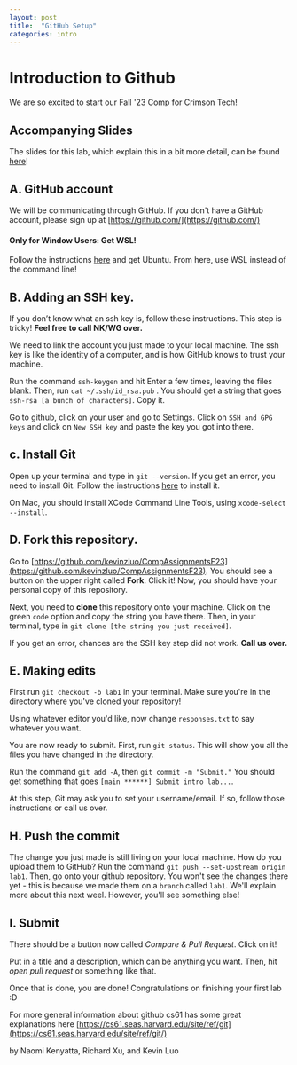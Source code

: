 ```yaml
---
layout: post
title:  "GitHub Setup"
categories: intro
---
```

Introduction to Github
======================

We are so excited to start our Fall '23 Comp for Crimson Tech!

Accompanying Slides
-------------------

The slides for this lab, which explain this in a bit more detail, can be found [here](https://docs.google.com/presentation/d/1nag_7CnuN6f8naBqguAlhu_sgR_1TTHVfYvY3NLVZdU/edit?usp=sharing)!

A. GitHub account
-----------------

We will be communicating through GitHub. If you don't have a GitHub account, please sign up at [https://github.com/](https://github.com/)

#### Only for Window Users: Get WSL!

Follow the instructions [here](https://docs.microsoft.com/en-us/windows/wsl/install) and get Ubuntu. From here, use WSL instead of the command line!

B. Adding an SSH key.
---------------------

If you don’t know what an ssh key is, follow these instructions. This step is tricky! **Feel free to call NK/WG over.**

We need to link the account you just made to your local machine. The ssh key is like the identity of a computer, and is how GitHub knows to trust your machine.

Run the command `ssh-keygen` and hit Enter a few times, leaving the files blank. Then, run `cat ~/.ssh/id_rsa.pub` . You should get a string that goes `ssh-rsa [a bunch of characters]`. Copy it.

Go to github, click on your user and go to Settings. Click on `SSH and GPG keys` and click on `New SSH key` and paste the key you got into there.

c. Install Git
--------------

Open up your terminal and type in `git --version`. If you get an error, you need to install Git. Follow the instructions [here](https://git-scm.com/book/en/v2/Getting-Started-Installing-Git) to install it.

On Mac, you should install XCode Command Line Tools, using `xcode-select --install`.

D. Fork this repository.
------------------------

Go to [https://github.com/kevinzluo/CompAssignmentsF23](https://github.com/kevinzluo/CompAssignmentsF23). You should see a button on the upper right called **Fork**. Click it! Now, you should have your personal copy of this repository.

Next, you need to **clone** this repository onto your machine. Click on the green `code` option and copy the string you have there. Then, in your terminal, type in `git clone [the string you just received]`.

If you get an error, chances are the SSH key step did not work. **Call us over.**

E. Making edits
---------------

First run `git checkout -b lab1` in your terminal. Make sure you're in the directory where you've cloned your repository!

Using whatever editor you'd like, now change `responses.txt` to say whatever you want.

You are now ready to submit. First, run `git status`. This will show you all the files you have changed in the directory.

Run the command `git add -A`, then `git commit -m "Submit."` You should get something that goes `[main ******] Submit intro lab...`.

At this step, Git may ask you to set your username/email. If so, follow those instructions or call us over.

H. Push the commit
------------------

The change you just made is still living on your local machine. How do you upload them to GitHub? Run the command `git push --set-upstream origin lab1`. Then, go onto your github repository. You won't see the changes there yet - this is because we made them on a `branch` called `lab1`. We'll explain more about this next weel. However, you'll see something else!

I. Submit
---------

There should be a button now called _Compare & Pull Request_. Click on it!

Put in a title and a description, which can be anything you want. Then, hit _open pull request_ or something like that.

Once that is done, you are done! Congratulations on finishing your first lab :D

For more general information about github cs61 has some great explanations here [https://cs61.seas.harvard.edu/site/ref/git](https://cs61.seas.harvard.edu/site/ref/git/)

by Naomi Kenyatta, Richard Xu, and Kevin Luo